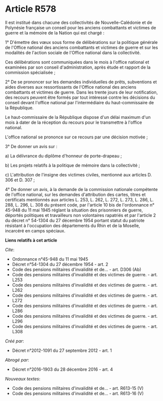 # Article R578

Il est institué dans chacune des collectivités de Nouvelle-Calédonie et de Polynésie française un conseil pour les anciens
combattants et victimes de guerre et la mémoire de la Nation qui est chargé : 

1° D'émettre des vœux sous forme de délibérations sur la politique générale de l'Office national des anciens combattants et
victimes de guerre et sur les modalités de l'action sociale de l'Office national dans la collectivité. 

Ces délibérations sont communiquées dans le mois à l'office national et examinées par son conseil d'administration, après
étude et rapport de la commission spécialisée ; 

2° De se prononcer sur les demandes individuelles de prêts, subventions et aides diverses aux ressortissants de l'Office
national des anciens combattants et victimes de guerre. Dans les trente jours de leur notification, des recours peuvent être
formés par tout intéressé contre les décisions du conseil devant l'office national par l'intermédiaire du haut-commissaire de
la République. 

Le haut-commissaire de la République dispose d'un délai maximum d'un mois à dater de la réception du recours pour le
transmettre à l'office national. 

L'office national se prononce sur ce recours par une décision motivée ; 

3° De donner un avis sur : 

a) La délivrance du diplôme d'honneur de porte-drapeau ; 

b) Les projets relatifs à la politique de mémoire dans la collectivité ; 

c) L'attribution de l'insigne des victimes civiles, mentionné aux articles D. 306 et D. 307 ; 

4° De donner un avis, à la demande de la commission nationale compétente de l'office national, sur les demandes d'attribution
des cartes, titres et certificats mentionnés aux articles L. 253, L. 262, L. 272, L. 273, L. 286, L. 288, L. 296, L. 308 du
présent code, par l'article 10 bis de l'ordonnance n° 45-948 du 11 mai 1945 réglant la situation des prisonniers de guerre,
déportés politiques et travailleurs non volontaires rapatriés et par l'article 2 du décret n° 54-1304 du 27 décembre 1954
portant statut du patriote résistant à l'occupation des départements du Rhin et de la Moselle, incarcéré en camps spéciaux.

**Liens relatifs à cet article**

_Cite_:

  - Ordonnance n°45-948 du 11 mai 1945
  - Décret n°54-1304 du 27 décembre 1954 - art. 2
  - Code des pensions militaires d'invalidité et de... - art. D306 (Ab)
  - Code des pensions militaires d'invalidité et des victimes de guerre. - art. L253
  - Code des pensions militaires d'invalidité et des victimes de guerre. - art. L262
  - Code des pensions militaires d'invalidité et des victimes de guerre. - art. L272
  - Code des pensions militaires d'invalidité et des victimes de guerre. - art. L286
  - Code des pensions militaires d'invalidité et des victimes de guerre. - art. L296
  - Code des pensions militaires d'invalidité et des victimes de guerre. - art. L308

_Créé par_:

  - Décret n°2012-1091 du 27 septembre 2012 - art. 1

_Abrogé par_:

  - Décret n°2016-1903 du 28 décembre 2016 - art. 4

_Nouveaux textes_:

  - Code des pensions militaires d'invalidité et de... - art. R613-15 (V)
  - Code des pensions militaires d'invalidité et de... - art. R613-16 (V)

